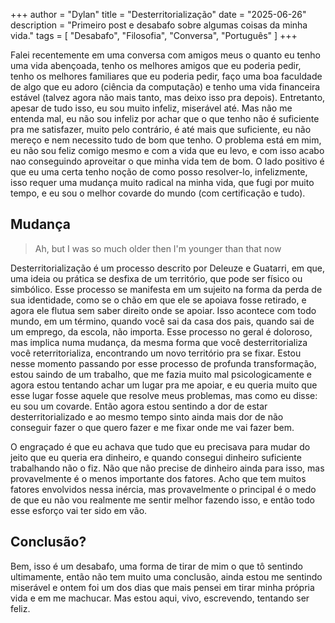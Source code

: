 +++
author = "Dylan"
title = "Desterritorialização"
date = "2025-06-26"
description = "Primeiro post e desabafo sobre algumas coisas da minha vida."
tags = [
    "Desabafo", "Filosofia", "Conversa", "Português"
]
+++

Falei recentemente em uma conversa com amigos meus o quanto eu tenho uma vida abençoada, tenho os melhores amigos que eu poderia pedir,
tenho os melhores familiares que eu poderia pedir, faço uma boa faculdade de algo que eu adoro (ciência da computação) e tenho uma vida financeira estável (talvez agora não mais tanto, mas deixo isso pra depois).
Entretanto, apesar de tudo isso, eu sou muito infeliz, miserável até.
Mas não me entenda mal, eu não sou infeliz por achar que o que tenho não é suficiente pra me satisfazer, muito pelo contrário, é até mais que suficiente,
eu não mereço e nem necessito tudo de bom que tenho.
O problema está em mim, eu não sou feliz comigo mesmo e com a vida que eu levo, e com isso acabo nao conseguindo aproveitar o que minha vida tem de bom.
O lado positivo é que eu uma certa tenho noção de como posso resolver-lo, infelizmente,
isso requer uma mudança muito radical na minha vida, que fugi por muito tempo, e eu sou o melhor covarde do mundo (com certificação e tudo).

## Mudança

> Ah, but I was so much older then
> I'm younger than that now

Desterritorialização é um processo descrito por Deleuze e Guatarri, em que, uma ideia ou prática se desfixa de um território, que pode ser físico ou simbólico.
Esse processo se manifesta em um sujeito na forma da perda de sua identidade, como se o chão em que ele se apoiava fosse retirado, 
e agora ele flutua sem saber direito onde se apoiar.
Isso acontece com todo mundo, em um término, quando você sai da casa dos pais, quando sai de um emprego, da escola, não importa. 
Esse processo no geral é doloroso, mas implica numa mudança, da mesma forma que você desterritorializa você reterritorializa, 
encontrando um novo território pra se fixar.
Estou nesse momento passando por esse processo de profunda transformação, estou saindo de um trabalho, que me fazia muito mal psicologicamente e agora estou tentando
achar um lugar pra me apoiar, e eu queria muito que esse lugar fosse aquele que resolve meus problemas, mas como eu disse: eu sou um covarde.
Então agora estou sentindo a dor de estar desterritorializado e ao mesmo tempo sinto ainda mais dor de não conseguir fazer o que quero fazer e me fixar onde me
vai fazer bem.

O engraçado é que eu achava que tudo que eu precisava para mudar do jeito que eu queria era dinheiro, e quando consegui dinheiro suficiente trabalhando não o fiz.
Não que não precise de dinheiro ainda para isso, mas provavelmente é o menos importante dos fatores.
Acho que tem muitos fatores envolvidos nessa inércia, mas provavelmente o principal é o medo de que eu não vou realmente me sentir melhor fazendo isso, 
e então todo esse esforço vai ter sido em vão.

## Conclusão?

Bem, isso é um desabafo, uma forma de tirar de mim o que tô sentindo ultimamente, então não tem muito uma conclusão, 
ainda estou me sentindo miserável e ontem foi um dos dias que mais pensei em tirar minha própria vida e em me machucar.
Mas estou aqui, vivo, escrevendo, tentando ser feliz.


